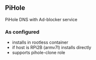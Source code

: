 ## PiHole

PiHole DNS with Ad-blocker service

### As configured 
* installs in rootless container
* if host is RPi2B (armv7l) installs directly
* supports pihole-clone role
